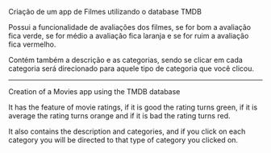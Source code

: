 Criação de um app de Filmes utilizando o database TMDB

Possui a funcionalidade de avaliações dos filmes, se for bom  a avaliação fica verde, se for médio a avaliação fica laranja e se for ruim a avaliação fica vermelho.

Contém também a descrição e as categorias, sendo se clicar em cada categoria será direcionado para aquele tipo de categoria que você clicou.


------------------------

Creation of a Movies app using the TMDB database

It has the feature of movie ratings, if it is good the rating turns green, if it is average the rating turns orange and if it is bad the rating turns red.

It also contains the description and categories, and if you click on each category you will be directed to that type of category you clicked on.
